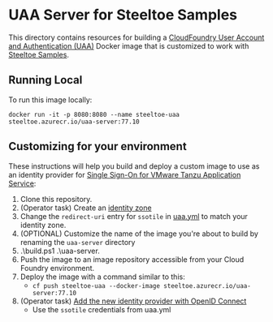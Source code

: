 # UAA Server for Steeltoe Samples

This directory contains resources for building a [CloudFoundry User Account and Authentication (UAA)](https://github.com/cloudfoundry/uaa) Docker image that is customized to work with [Steeltoe Samples](https://github.com/SteeltoeOSS/Samples).

## Running Local

To run this image locally:

```shell
docker run -it -p 8080:8080 --name steeltoe-uaa steeltoe.azurecr.io/uaa-server:77.10
```

## Customizing for your environment

These instructions will help you build and deploy a custom image to use as an identity provider for [Single Sign-On for VMware Tanzu Application Service](https://docs.vmware.com/en/Single-Sign-On-for-VMware-Tanzu-Application-Service/index.html):

1. Clone this repository.
1. (Operator task) Create an [identity zone](https://docs.vmware.com/en/VMware-Tanzu-Application-Service/6.0/tas-for-vms/uaa-concepts.html#identity-zones-0)
1. Change the `redirect-uri` entry for `ssotile` in [uaa.yml](uaa.yml#132) to match your identity zone.
1. (OPTIONAL) Customize the name of the image you're about to build by renaming the `uaa-server` directory
1. .\build.ps1 .\uaa-server.
1. Push the image to an image repository accessible from your Cloud Foundry environment.
1. Deploy the image with a command similar to this:
   * `cf push steeltoe-uaa --docker-image steeltoe.azurecr.io/uaa-server:77.10`
1. (Operator task) [Add the new identity provider with OpenID Connect](https://docs.vmware.com/en/Single-Sign-On-for-VMware-Tanzu-Application-Service/1.14/sso/GUID-configure-external-id.html#config-ext-oidc)
   * Use the `ssotile` credentials from uaa.yml
